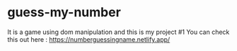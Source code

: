 # guess-my-number
It is a game using dom manipulation and this is my project #1
You can check this out here : https://numberguessingname.netlify.app/
